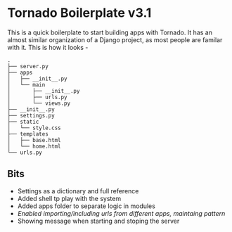 Tornado Boilerplate v3.1
===================

This is a quick boilerplate to start building apps with Tornado.
It has an almost similar organization of a Django project, as most people are
familar with it. This is how it looks -

    .
    ├── server.py
    ├── apps
    │   ├── __init__.py
    │   └── main
    │       ├── __init__.py
    │       ├── urls.py
    │       └── views.py
    ├── __init__.py
    ├── settings.py
    ├── static
    │   └── style.css
    ├── templates
    │   ├── base.html
    │   └── home.html
    └── urls.py


Bits
----

 - Settings as a dictionary and full reference
 - Added shell tp play with the system
 - Added apps folder to separate logic in modules
 - *Enabled importing/including urls from different apps, maintaing pattern*
 - Showing message when starting and stoping the server